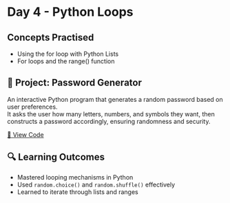 # Day 4 - Python Loops
## Concepts Practised
- Using the for loop with Python Lists
- For loops and the range() function

## 🎯 Project: Password Generator
An interactive Python program that generates a random password based on user preferences.  
It asks the user how many letters, numbers, and symbols they want, then constructs a password accordingly, ensuring randomness and security.

[📄 View Code](password_generator.py)


## 🔍 Learning Outcomes
- Mastered looping mechanisms in Python
- Used `random.choice()` and `random.shuffle()` effectively
- Learned to iterate through lists and ranges

